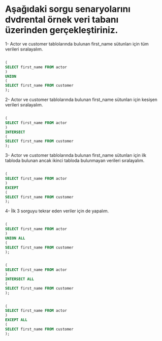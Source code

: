 # Aşağıdaki sorgu senaryolarını dvdrental örnek veri tabanı üzerinden gerçekleştiriniz.


1- Actor ve customer tablolarında bulunan first_name sütunları için tüm verileri sıralayalım.

```Sql

(
SELECT first_name FROM actor
)
UNION
(
SELECT first_name FROM customer
);

```

2- Actor ve customer tablolarında bulunan first_name sütunları için kesişen verileri sıralayalım.

```Sql

(
SELECT first_name FROM actor
)
INTERSECT
(
SELECT first_name FROM customer
);

```

3- Actor ve customer tablolarında bulunan first_name sütunları için ilk tabloda bulunan ancak ikinci tabloda bulunmayan verileri sıralayalım.

```Sql

(
SELECT first_name FROM actor
)
EXCEPT
(
SELECT first_name FROM customer
);

```

4- İlk 3 sorguyu tekrar eden veriler için de yapalım.

```Sql

(
SELECT first_name FROM actor
)
UNION ALL
(
SELECT first_name FROM customer
);

```

```Sql

(
SELECT first_name FROM actor
)
INTERSECT ALL
(
SELECT first_name FROM customer
);

```

```Sql

(
SELECT first_name FROM actor
)
EXCEPT ALL
(
SELECT first_name FROM customer
);

```
